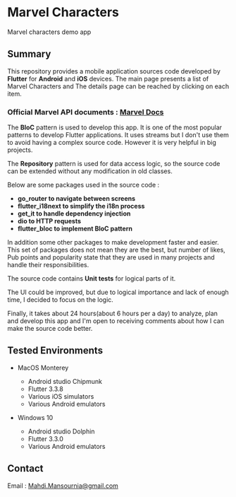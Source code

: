 # Marvel Characters

Marvel characters demo app

## Summary
This repository provides a mobile application sources code developed by __Flutter__ for __Android__ and __iOS__ devices. The main page presents a list of Marvel Characters and The details page can be reached by clicking on each item.

### Official Marvel API documents : [Marvel Docs](https://developer.marvel.com/docs)

The __BloC__ pattern is used to develop this app. It is one of the most popular patterns to develop Flutter applications. It uses streams but I don't use them to avoid having a complex source code. However it is very helpful in big projects.

The __Repository__ pattern is used for data access logic, so the source code can be extended without any modification in old classes.

Below are some packages used in the source code :
- __go_router to navigate between screens__
- __flutter_i18next to simplify the i18n process__
- __get_it to handle dependency injection__
- __dio to HTTP requests__
- __flutter_bloc to implement BloC pattern__

In addition some other packages to make development faster and easier. This set of packages does not mean they are the best, but number of likes, Pub points and popularity state that they are used in many projects and handle their responsibilities.

The source code contains __Unit tests__ for logical parts of it.

The UI could be improved, but due to logical importance and lack of enough time, I decided to focus on the logic.

Finally, it takes about 24 hours(about 6 hours per a day) to analyze, plan and develop this app and I'm open to receiving comments about how I can make the source code better.

## Tested Environments
- MacOS Monterey
    - Android studio Chipmunk
    - Flutter 3.3.8
    - Various iOS simulators
    - Various Android emulators

- Windows 10
    - Android studio Dolphin
    - Flutter 3.3.0
    - Various Android emulators


## Contact
Email : [Mahdi.Mansournia@gmail.com](mahdi.mansournia@gmail.com)
